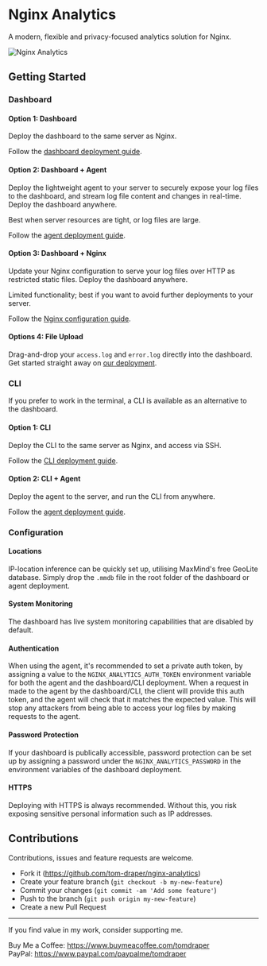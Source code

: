 # Nginx Analytics

A modern, flexible and privacy-focused analytics solution for Nginx.

![Nginx Analytics](https://github.com/user-attachments/assets/b0fc1334-22e0-4d2c-9219-29d69a86a679)

## Getting Started

### Dashboard

#### Option 1: Dashboard

Deploy the dashboard to the same server as Nginx.

Follow the <a href="./dashboard/README.md">dashboard deployment guide</a>.

#### Option 2: Dashboard + Agent

Deploy the lightweight agent to your server to securely expose your log files to the dashboard, and stream log file content and changes in real-time. Deploy the dashboard anywhere. 

Best when server resources are tight, or log files are large.

Follow the <a href="./agent/README.md">agent deployment guide</a>.

#### Option 3: Dashboard + Nginx

Update your Nginx configuration to serve your log files over HTTP as restricted static files. Deploy the dashboard anywhere.

Limited functionality; best if you want to avoid further deployments to your server.

Follow the <a href="./dashboard/nginx/README.md">Nginx configuration guide</a>.

#### Options 4: File Upload

Drag-and-drop your `access.log` and `error.log` directly into the dashboard. Get started straight away on <a href="">our deployment</a>.

### CLI

If you prefer to work in the terminal, a CLI is available as an alternative to the dashboard. 

#### Option 1: CLI

Deploy the CLI to the same server as Nginx, and access via SSH.

Follow the <a href="./cli/README.md">CLI deployment guide</a>.

#### Option 2: CLI + Agent 

Deploy the agent to the server, and run the CLI from anywhere.

Follow the <a href="./agent/README.md">agent deployment guide</a>.

### Configuration

#### Locations

IP-location inference can be quickly set up, utilising MaxMind's free GeoLite database. Simply drop the `.mmdb` file in the root folder of the dashboard or agent deployment.

#### System Monitoring

The dashboard has live system monitoring capabilities that are disabled by default.

#### Authentication

When using the agent, it's recommended to set a private auth token, by assigning a value to the `NGINX_ANALYTICS_AUTH_TOKEN` environment variable for both the agent and the dashboard/CLI deployment. When a request in made to the agent by the dashboard/CLI, the client will provide this auth token, and the agent will check that it matches the expected value. This will stop any attackers from being able to access your log files by making requests to the agent.

#### Password Protection

If your dashboard is publically accessible, password protection can be set up by assigning a password under the `NGINX_ANALYTICS_PASSWORD` in the environment variables of the dashboard deployment.

#### HTTPS

Deploying with HTTPS is always recommended. Without this, you risk exposing sensitive personal information such as IP addresses.

## Contributions

Contributions, issues and feature requests are welcome.

- Fork it (https://github.com/tom-draper/nginx-analytics)
- Create your feature branch (`git checkout -b my-new-feature`)
- Commit your changes (`git commit -am 'Add some feature'`)
- Push to the branch (`git push origin my-new-feature`)
- Create a new Pull Request

---

If you find value in my work, consider supporting me.

Buy Me a Coffee: https://www.buymeacoffee.com/tomdraper<br>
PayPal: https://www.paypal.com/paypalme/tomdraper
